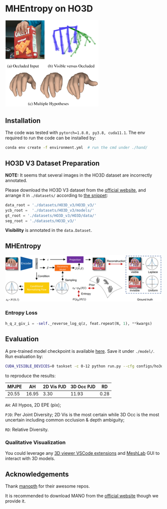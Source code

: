 # MHEntropy on HO3D

[<img src="../assets/teaser.png" width="300"/>]()

## Installation

The code was tested with `pytorch=1.8.0, py3.8, cuda11.1`. The env required to run the code can be installed by:

```bash
conda env create -f environment.yml  # run the cmd under ./hand/
```

## HO3D V3 Dataset Preparation

**NOTE:** It seems that several images in the HO3D dataset are incorrectly annotated.

Please download the HO3D V3 dataset from the [official website](https://cloud.tugraz.at/index.php/s/z8SCsWCYM3YcQWX?), and arrange it in `./datasets/` according to [the snippet](https://github.com/GloryyrolG/MHEntropy/blob/master/hand/dataloader/ho3d_dataloader.py?plain=1#L21):

```python
data_root = './datasets/HO3D_v3/HO3D_v3/'
ycb_root =  './datasets/HO3D_v3/models/'
gt_root = './datasets/HO3D_v3/HO3D/data/'
seg_root = './datasets/HO3D_v3/'
```

**Visibility** is annotated in the `data.Dataset`.

## MHEntropy

[<img src="../assets/framework.png" width="800"/>]()![]()

### Entropy Loss

```python
h_q_z_giv_i = -self._reverse_log_q(z, feat.repeat(N, 1), **kwargs)
```

## Evaluation

A pre-trained model checkpoint is available [here](https://drive.google.com/drive/folders/1T-oE9PBbgnucjJeocEg1RDgcDtXbDH-M?usp=sharing). Save it under `./model/`. Run evaluation by:

```bash
CUDA_VISIBLE_DEVICES=0 taskset -c 0-12 python run.py --cfg configs/ho3d.yaml
```

to reproduce the results:

| MPJPE | AH | 2D Vis PJD | 3D Occ PJD | RD |
| ----- | ----- | ---- | ----- | ---- |
| 20.55 | 16.95 | 3.30 | 11.93 | 0.28 |

`AH`: All Hypos, 2D EPE (pix);

`PJD`: Per Joint Diversity; 2D Vis is the most certain while 3D Occ is the most uncertain including common occlusion & depth ambiguity;

`RD`: Relative Diversity.

### Qualitative Visualization

You could leverage any [3D viewer VSCode extensions](https://github.com/stef-levesque/vscode-3dviewer) and [MeshLab](https://www.meshlab.net/) GUI to interact with 3D models.

## Acknowledgements

Thank [manopth](https://github.com/hassony2/manopth) for their awesome repos.

It is recommended to download MANO from the [official website](https://mano.is.tue.mpg.de/) though we provide it.
